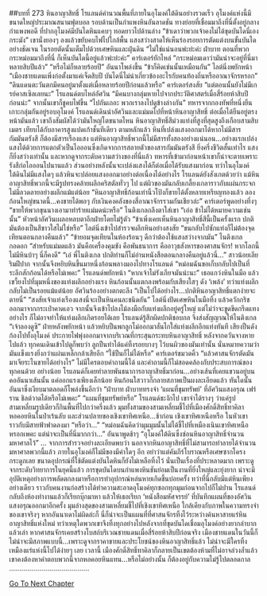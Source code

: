 ##บทที่ 273 หินอาญาสิทธิ์
โรแลนด์คำนวณพื้นที่ภายในอุโมงค์ใต้ดินอย่างรวดเร็ว อุโมงค์แห่งนี้มีขนาดใหญ่ประมาณสนามฟุตบอล รอบด้านเป็นกำแพงหินอันลาดชัน ทางย่อยที่เชื่อมมาถึงที่นี่ตั้งอยู่กลางกำแพงพอดี ที่ปากอุโมงค์มีบันไดหินแคบๆ ทอดยาวไปด้านล่าง
“ข้าเดาว่าพวกเจ้าคงไม่ได้ขุดบันไดนี่เองกระมัง” เขานั่งยองๆ ลงแล้วขยับคบไฟไปใกล้พื้น แสงสว่างสาดให้เห็นร่องรอยการตัดแต่งบนขั้นบันไดอย่างชัดเจน ในรอยตัดนั้นเต็มไปด้วยเศษหินและฝุ่นดิน
“ไม่ใช่แน่นอนพ่ะย่ะค่ะ ฝ่าบาท ตอนที่พวกกระหม่อมมาถึงที่นี่ ก็เห็นบันไดนี้อยู่แล้วพ่ะย่ะค่ะ” คาร์เตอร์ยักไหล่ “กระหม่อมเดาว่ามันน่าจะอยู่ที่นี่มาหลายสิบปีแล้ว”
“หรือไม่ก็หลายร้อยปี” อันนาโพล่งขึ้น
“ข้าก็คิดเช่นนั้นเหมือนกัน” ไลต์นิ่งพยักหน้า “เมืองชายแดนเพิ่งก่อตั้งมาแค่เจ็ดสิบปี บันไดนี่ไม่น่าเกี่ยวข้องอะไรกับคนท้องถิ่นหรืออาณาจักรหรอก”
“ดินแดนตะวันตกมีคนอยู่มาตั้งแต่เมื่อหลายร้อยปีก่อนแล้วหรือ” คาร์เตอร์สงสัย “แต่ตอนนั้นยังไม่มีเกรย์คาสเซิลเลยนะ”
โรแลนด์ตบไหล่อัศวิน “มีคนบางกลุ่มหายไปจากประวัติศาสตร์เมื่อสี่ร้อยห้าสิบปีก่อนน่ะ” จากนั้นเขาก็ชูคบไฟขึ้น “ไปกันเถอะ พวกเราลงไปดูข้างล่างกัน”
ทหารจากกองทัพที่หนึ่งยืนเกาะกลุ่มกันอยู่รอบอุโมงค์ โรแลนด์เดินนำอัศวินและแม่มดไปที่หน้าหินอาญาสิทธิ์ ต่อเมื่อได้ยืนอยู่ตรงหน้ามันแล้ว เขาถึงสัมผัสได้ว่ามันใหญ่โตขนาดไหน หินอาญาสิทธิ์สีม่วงแท่งที่สูงที่สุดสูงถึงเกือบสามสิบเมตร เทียบได้กับอาคารสูงแปดเก้าชั้นทีเดียว
ตามหลักแล้ว หินที่เปล่งแสงออกมาได้หากไม่มีสารกัมมันตรังสี ก็ต้องมีสารเรืองแสง แต่หินอาญาสิทธิ์พวกนี้ไม่มีสารทั้งสองอย่างแน่นอน...อย่างแรกเปล่งแสงได้ด้วยการแตกตัวเป็นไอออนซึ่งเกิดจากการสลายตัวของสารกัมมันตรังสี ยิ่งครึ่งชีวิตสั้นเท่าไร แสงก็ยิ่งสว่างเท่านั้น และหากดูจากระดับความสว่างของที่นี่แล้ว ทหารที่เข้ามาก่อนหน้าเขาก็น่าจะตายเพราะรังสีก่อไอออนไปนานแล้ว ส่วนอย่างหลังนั้นจะเปล่งแสงได้ก็ต่อเมื่อได้รับแสงมาก่อน ทว่าในอุโมงค์ใต้ดินไม่มีแสงใดๆ แล้วหินจะปล่อยแสงออกมาอย่างต่อเนื่องได้อย่างไร
โรแลนด์ยังสังเกตด้วยว่า แม้หินอาญาสิทธิ์พวกนี้จะมีรูปทรงคล้ายผลึกคริสตัลทั่วๆ ไป แต่ผิวของมันกลับเกลี้ยงเกลาราวกับแผ่นกระจก ไม่มีลวดลายอย่างผลึกแม้แต่น้อย
“หินอาญาสิทธิ์ก้อนเท่านิ้วโป้งก็ขายได้ตั้งหลายเหรียญทองแล้ว ลองก้อนใหญ่ขนาดนี้...คงขายได้พอๆ กับเงินคงคลังของสี่อาณาจักรรวมกันเชียวล่ะ” คาร์เตอร์พูดอย่างทึ่งๆ
“ขายให้พวกขุนนางเอามาทำร้ายแม่มดน่ะหรือ” ไนติงเกลถลึงตาใส่เขา
“เอ่อ ข้าไม่ได้หมายความเช่นนั้น” หัวหน้าอัศวินเผลอหลบตาอีกฝ่ายโดยไม่รู้ตัว
“ข้าเพิ่งเคยเห็นหินอาญาสิทธิ์สีนี้เป็นครั้งแรก ปกติมันต้องเป็นสีขาวใสไม่ใช่หรือ” ไลต์นิ่งเข้าไปสำรวจผลึกหินอย่างสงสัย “ขนกลับไปซักแท่งก็ไม่ต้องจุดเทียนตอนกลางคืนแล้ว”
“ข้ายอมจุดเทียนในห้องร้อนๆ ดีกว่าต้องใช้แสงสว่างจากมัน” ไนติงเกลกอดอก “สำหรับแม่มดแล้ว มันคือเครื่องคุมขัง คือพันธนาการ คืออาวุธสังหารของศาสนจักร! หากโลกนี้ไม่มีหินบ้าๆ นี่ก็คงดี”
“เอ๋ พี่ไนติงเกล ปกติท่านก็ไม่อ่านหนังสือตอนกลางคืนอยู่แล้วนี่...” สาวน้อยเลียริมฝีปาก จากนั้นจึงหยิบหินขึ้นมาหนึ่งก้อนพลางมองไปทางโรแลนด์ “หม่อมฉันขอเก็บกลับไปเป็นที่ระลึกสักก้อนได้หรือไม่เพคะ”
โรแลนด์พยักหน้า “หากเจ้าไม่รังเกียจมันน่ะนะ”
เธอแกว่งหินในมือ แล้วเขวี้ยงไปที่มุมหนึ่งของแท่งผลึกอย่างแรง หินก้อนนั้นแตกลงพร้อมกับเสียงใสๆ ดัง ‘เพล้ง’ ทว่าแท่งผลึกกลับไม่เป็นรอยแม้แต่น้อย
อัศวินร้องอย่างตกตะลึง “เป็นไปได้อย่างไร...ปกติหินอาญาสิทธิ์แตกง่ายจะตายนี่”
“สงสัยเจ้าแท่งเรืองแสงนี่จะเป็นหินคนละชนิดกัน” ไลต์นิ่งปัดเศษหินในมือทิ้ง แล้วควักกริชออกมาจากกระเป๋าคาดเอว จากนั้นจึงเข้าไปลงไม้ลงมือกับแท่งผลึกอยู่ครู่ใหญ่ แต่ไม่ว่าจะขูดขีดกรีดแทงอย่างไร ก็ไม่อาจทำให้แท่งผลึกเกิดรอยได้เลย
โรแลนด์รู้สึกผิดปกติชอบกล จึงส่งสัญญาณให้ไนติงเกล “เจ้าลองดูซิ”
ฝ่ายหลังพยักหน้า แล้วหยิบปืนพกลูกโม่ออกมาลั่นไกใส่แท่งผลึกอีกแท่งทันที เสียงปืนดังก้องไปทั้งอุโมงค์ ประกายไฟพุ่งออกมาจากบริเวณที่กระสุนกระทบหินอาญาสิทธิ์ หลังจากควันจางหายไปแล้ว ทุกคนเดินเข้าไปดูก็พบว่า ลูกปืนทำได้แค่ทิ้งรอยบางๆ ไว้บนผิวของมันเท่านั้น
นั่นหมายความว่า มันแข็งแรงยิ่งกว่าแผ่นเหล็กกล้าเสียอีก
“ใช้ปืนก็ไม่ได้หรือ” คาร์เตอร์ขมวดคิ้ว “แล้วศาสนจักรตัดมันมาเจียระไนขายได้อย่างไร”
ไม่มีใครตอบคำถามนี้ได้ และคำถามนี้ก็ไม่สอดคล้องกับประสบการณ์ของทุกคนด้วย
อย่างน้อย โรแลนด์ก็เคยทำลายพันธนาการอาญาสิทธิ์มาก่อน...อย่างเส้นที่เคยแขวนอยู่บนคออันนาเส้นนั้น แค่ออกแรงเพียงเล็กน้อย หินก้อนใสวาวก็กลายสภาพเป็นผงละเอียดแล้ว
ทันใดนั้น อันนาซึ่งเงียบมาตลอดก็โพล่งขึ้นอีกว่า “ฝ่าบาท ฝ่าบาททรงจำ ‘แผนที่ขุมทรัพย์’ ที่อัศวินแสงอรุณ เฟร์ราน ชิลต์วาดได้หรือไม่เพคะ”
“แผนที่ขุมทรัพย์หรือ” โรแลนด์ชะงักไป เขาจำได้รางๆ ว่าแค่รูปสามเหลี่ยมรูปเดียวก็กินพื้นที่ไปกว่าครึ่งแล้ว มุมทั้งสามของสามเหลี่ยมชี้ไปที่เมืองศักดิ์สิทธิ์ทาคิลา หอคอยหินในป่าเร้นลับ และส่วนปลายของเชิงเขาทิศเหนือ...ช้าก่อน เชิงเขาทิศเหนือหรือ ในหัวเขาราวกับมีสายฟ้าฟาดลงมา “หรือว่า...”
“หม่อมฉันคิดว่ามุมมุมนั้นไม่ได้ชี้ไปที่เหมืองเนินเขาทิศเหนือหรอกเพคะ แต่น่าจะเป็นที่นี่มากกว่า...” อันนาพูดช้าๆ “อุโมงค์ใต้ดินซึ่งซ่อนหินอาญาสิทธิ์จำนวนมหาศาลไว้”
...
จากการสำรวจอย่างละเอียดพบว่า นอกจากหินอาญาสิทธิ์ที่ไม่สามารถทำลายได้จำนวนมหาศาลพวกนี้แล้ว ภายในอุโมงค์ก็ไม่มีของมีค่าใดๆ อีก
อย่าว่าแต่คัมภีร์โบราณหรือเศษซากโครงกระดูกเลย ขนาดอุปกรณ์ที่ใช้ตัดแต่งบันไดหินก็ยังไม่เหลือทิ้งไว้ นั่นเป็นเรื่องที่ประหลาดมาก เพราะดูจากระดับวิทยาการในยุคนี้แล้ว การขุดบันไดบนกำแพงหินชันย่อมเป็นงานที่ยิ่งใหญ่และยุ่งยาก น่าจะมีอุบัติเหตุอย่างการพลัดตกลงมาหรือการทำอุปกรณ์หล่นหายเกิดขึ้นบ่อยครั้ง ทว่าที่นี่กลับมีแต่หินเพียงอย่างเดียว ราวกับคนงานก่อสร้างได้ทำความสะอาดอุโมงค์ทุกซอกทุกมุมก่อนจากไปก็ไม่ปาน
โรแลนด์กลับถึงห้องทำงานแล้วก็เรียกบุ๊กมาหา แล้วให้เธอเรียก ‘หนังสือมหัศจรรย์’ ที่บันทึกแผนที่ของอัศวินแสงอรุณออกมาอีกครั้ง
มุมล่างสุดของสามเหลี่ยมชี้ไปที่เชิงเขาทิศเหนือ ใกล้เคียงกับภาพในความทรงจำของเขาจริงๆ
หากอันนาเดาไม่ผิดล่ะก็ นี่ก็น่าจะเป็นแผนที่ที่ศาสนจักรทิ้งไว้ระหว่างค้นหาสายแร่หินอาญาสิทธิ์แห่งใหม่ ทว่าเหตุใดพวกเขาจึงทิ้งทุกอย่างไปหลังจากที่ขุดบันไดเชื่อมอุโมงค์อย่างยากลำบากแล้วเล่า หากศาสนจักรเคยสร้างโบสถ์บริเวณชายแดนเมื่อสี่ร้อยห้าสิบปีก่อนจริง เมืองชายแดนในวันนี้ก็ไม่น่าจะมีสภาพแบบนี้...เพราะดูจากราคาขายและประโยชน์ของหินอาญาสิทธิ์แล้ว ไม่น่าจะมีใครทิ้งเหมืองแร่แห่งนี้ไปได้ง่ายๆ เลย
เวลานี้ เมืองศักดิ์สิทธิ์ทาคิลาก็กลายเป็นเขตต้องห้ามที่ไม่อาจล่วงล้ำแล้ว เขาคงต้องหาคำตอบพวกนี้จากหอคอยหินแทน...หรือไม่อย่างนั้น ก็ต้องอยู่กับความไม่รู้ไปตลอดกาล
........................................


[Go To Next Chapter]( ./186.md)